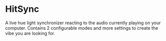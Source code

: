# HitSync
A live hue light synchronizer reacting to the audio currently playing on your computer. Contains 2 configurable modes and more settings to create the vibe you are looking for.
